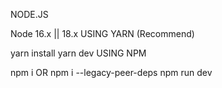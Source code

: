 NODE.JS

Node 16.x || 18.x
USING YARN (Recommend)

yarn install
yarn dev
USING NPM

npm i OR npm i --legacy-peer-deps
npm run dev

